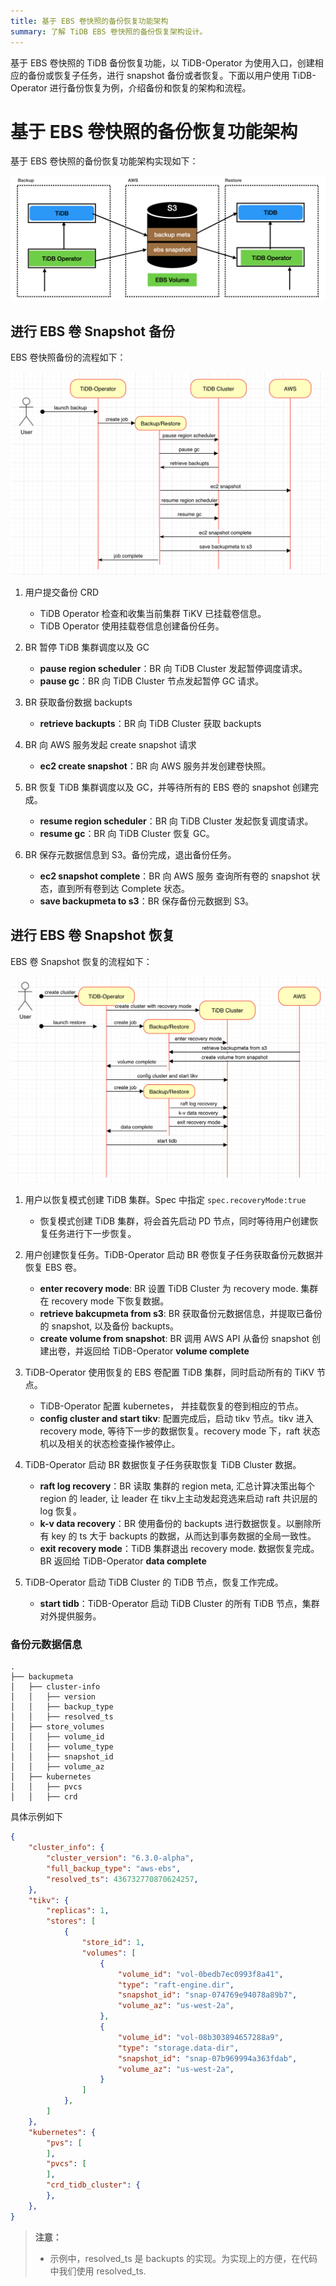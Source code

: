 ```yaml
---
title: 基于 EBS 卷快照的备份恢复功能架构
summary: 了解 TiDB EBS 卷快照的备份恢复架构设计。
---
```


基于 EBS 卷快照的 TiDB 备份恢复功能，以 TiDB-Operator 为使用入口，创建相应的备份或恢复子任务，进行 snapshot 备份或者恢复。下面以用户使用 TiDB-Operator 进行备份恢复为例，介绍备份和恢复的架构和流程。

# 基于 EBS 卷快照的备份恢复功能架构

基于 EBS 卷快照的备份恢复功能架构实现如下：

![AWS EBS Snapshot Backup and Restore architecture](/media/volume-snapshot-backup-restore-overview.png)

## 进行 EBS 卷 Snapshot 备份

EBS 卷快照备份的流程如下：

![EBS Snapshot backup process design](/media/volume-snapshot-backup-workflow.png)

1. 用户提交备份 CRD
   * TiDB Operator 检查和收集当前集群 TiKV 已挂载卷信息。
   * TiDB Operator 使用挂载卷信息创建备份任务。

2. BR 暂停 TiDB 集群调度以及 GC
   * **pause region scheduler**：BR 向 TiDB Cluster 发起暂停调度请求。
   * **pause gc**：BR 向 TiDB Cluster 节点发起暂停 GC 请求。

3. BR 获取备份数据 backupts
   * **retrieve backupts**：BR 向 TiDB Cluster 获取 backupts

4. BR 向 AWS 服务发起 create snapshot 请求
   * **ec2 create snapshot**：BR 向 AWS 服务并发创建卷快照。

5. BR 恢复 TiDB 集群调度以及 GC，并等待所有的 EBS 卷的 snapshot 创建完成。
   * **resume region scheduler**：BR 向 TiDB Cluster 发起恢复调度请求。
   * **resume gc**：BR 向 TiDB Cluster 恢复 GC。

6. BR 保存元数据信息到 S3。备份完成，退出备份任务。
   * **ec2 snapshot complete**：BR 向 AWS 服务 查询所有卷的 snapshot 状态，直到所有卷到达 Complete 状态。
   * **save backupmeta to s3**：BR 保存备份元数据到 S3。

## 进行 EBS 卷 Snapshot 恢复

EBS 卷 Snapshot 恢复的流程如下：

![EBS Snapshot restore process design](/media/volume-snapshot-restore-workflow.png)

1. 用户以恢复模式创建 TiDB 集群。Spec 中指定 `spec.recoveryMode:true`
   * 恢复模式创建 TiDB 集群，将会首先启动 PD 节点，同时等待用户创建恢复任务进行下一步恢复。

2. 用户创建恢复任务。TiDB-Operator 启动 BR 卷恢复子任务获取备份元数据并恢复 EBS 卷。
   * **enter recovery mode**: BR 设置 TiDB Cluster 为 recovery mode. 集群在 recovery mode 下恢复数据。
   * **retrieve bakcupmeta from s3**: BR 获取备份元数据信息，并提取已备份的 snapshot, 以及备份 backupts。
   * **create volume from snapshot**: BR 调用 AWS API 从备份 snapshot 创建出卷，并返回给 TiDB-Operator **volume complete**

3. TiDB-Operator 使用恢复的 EBS 卷配置 TiDB 集群，同时启动所有的 TiKV 节点。
   * TiDB-Operator 配置 kubernetes， 并挂载恢复的卷到相应的节点。
   * **config cluster and start tikv**: 配置完成后，启动 tikv 节点。tikv 进入 recovery mode, 等待下一步的数据恢复。recovery mode 下，raft 状态机以及相关的状态检查操作被停止。

4. TiDB-Operator 启动 BR 数据恢复子任务获取恢复 TiDB Cluster 数据。
   * **raft log recovery**：BR 读取 集群的 region meta, 汇总计算决策出每个 region 的 leader, 让 leader 在 tikv上主动发起竞选来启动 raft 共识层的 log 恢复。
   * **k-v data recovery**：BR 使用备份的 backupts 进行数据恢复。以删除所有 key 的 ts 大于 backupts 的数据，从而达到事务数据的全局一致性。
   * **exit recovery mode**：TiDB 集群退出 recovery mode. 数据恢复完成。BR 返回给 TiDB-Operator **data complete**

5. TiDB-Operator 启动 TiDB Cluster 的 TiDB 节点，恢复工作完成。
   * **start tidb**：TiDB-Operator 启动 TiDB Cluster 的所有 TiDB 节点，集群对外提供服务。

### 备份元数据信息

```
.
├── backupmeta
│   ├── cluster-info
│   │   ├── version
│   │   ├── backup_type
│   │   ├── resolved_ts
│   ├── store_volumes
│   │   ├── volume_id
│   │   ├── volume_type
│   │   ├── snapshot_id
│   │   ├── volume_az
│   ├── kubernetes
│   │   ├── pvcs
│   │   ├── crd
```   

具体示例如下

```json
{
    "cluster_info": {
        "cluster_version": "6.3.0-alpha",
        "full_backup_type": "aws-ebs",
        "resolved_ts": 436732770870624257,
    },
    "tikv": {
        "replicas": 1,
        "stores": [
            {
                "store_id": 1,
                "volumes": [
                    {
                        "volume_id": "vol-0bedb7ec0993f8a41",
                        "type": "raft-engine.dir",
                        "snapshot_id": "snap-074769e94078a89b7",
                        "volume_az": "us-west-2a",
                    },
                    {
                        "volume_id": "vol-08b303894657288a9",
                        "type": "storage.data-dir",
                        "snapshot_id": "snap-07b969994a363fdab",
                        "volume_az": "us-west-2a",
                    }
                ]
            },
        ]
    },
    "kubernetes": {
        "pvs": [
        ],
        "pvcs": [
        ],
        "crd_tidb_cluster": {
        },
    },
}
```

> **注意：**
>
> - 示例中，resolved_ts 是 backupts 的实现。为实现上的方便，在代码中我们使用 resolved_ts.